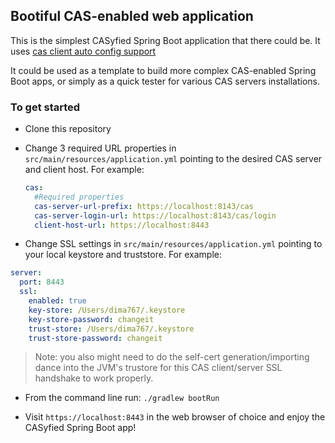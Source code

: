 ## Bootiful CAS-enabled web application

This is the simplest CASyfied Spring Boot application that there could be. It uses [cas client auto config support](https://github.com/Unicon/cas-client-autoconfig-support)

It could be used as a template to build more complex CAS-enabled Spring Boot apps, or simply as a quick tester for various CAS servers installations.

### To get started

* Clone this repository

* Change 3 required URL properties in `src/main/resources/application.yml` pointing to the desired CAS server and client host. For example:

  ```yaml
  cas:
    #Required properties
    cas-server-url-prefix: https://localhost:8143/cas
    cas-server-login-url: https://localhost:8143/cas/login
    client-host-url: https://localhost:8443
  ```

* Change SSL settings in `src/main/resources/application.yml` pointing to your local keystore and truststore. For example:
 
 ```yaml
 server:
   port: 8443
   ssl:
     enabled: true
     key-store: /Users/dima767/.keystore
     key-store-password: changeit
     trust-store: /Users/dima767/.keystore
     trust-store-password: changeit
 ```
 
  > Note: you also might need to do the self-cert generation/importing dance into the JVM's trustore for this CAS client/server SSL handshake to 
  work properly. 

* From the command line run: `./gradlew bootRun`

* Visit `https://localhost:8443` in the web browser of choice and enjoy the CASyfied Spring Boot app! 

